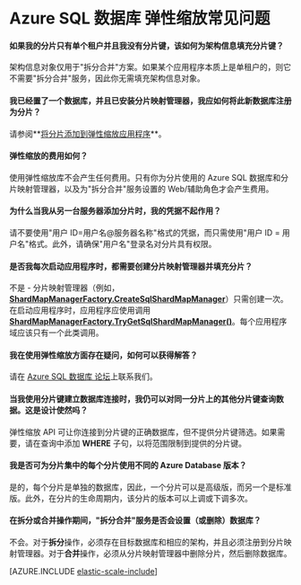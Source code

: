 <properties title="Azure SQL Elastic Scale FAQ" pageTitle="Azure SQL 弹性缩放常见问题" description="有关 Azure SQL 数据库 弹性缩放的常见问题。" metaKeywords="sharding scaling, Azure SQL 数据库 sharding, elastic scale" services="sql-database" documentationCenter="" manager="jhubbard" authors="sidneyh"/>

<tags
   ms.service="sql-database"
   ms.date="02/16/2015"
   wacn.date="05/25/2015"/>

# Azure SQL 数据库 弹性缩放常见问题 

#### 如果我的分片只有单个租户并且我没有分片键，该如何为架构信息填充分片键？  
架构信息对象仅用于"拆分合并"方案。如果某个应用程序本质上是单租户的，则它不需要"拆分合并"服务，因此你无需填充架构信息对象。

#### 我已经置了一个数据库，并且已安装分片映射管理器，我应如何将此新数据库注册为分片？  
请参阅**[将分片添加到弹性缩放应用程序](/documentation/articles/sql-database-elastic-scale-add-a-shard)**。 

#### 弹性缩放的费用如何？  
使用弹性缩放库不会产生任何费用。只有你为分片使用的 Azure SQL 数据库和分片映射管理器，以及为"拆分合并"服务设置的 Web/辅助角色才会产生费用。

#### 为什么当我从另一台服务器添加分片时，我的凭据不起作用？  
请不要使用"用户 ID=用户名@服务器名称"格式的凭据，而只需使用"用户 ID = 用户名"格式。此外，请确保"用户名"登录名对分片具有权限。

#### 是否我每次启动应用程序时，都需要创建分片映射管理器并填充分片？  
不是 - 分片映射管理器（例如，**[ShardMapManagerFactory.CreateSqlShardMapManager](http://msdn.microsoft.co/zh-cn/library/azure/microsoft.azure.sqldatabase.elasticscale.shardmanagement.shardmapmanagerfactory.createsqlshardmapmanager.aspx)**）只需创建一次。在启动应用程序时，应用程序应使用调用 **[ShardMapManagerFactory.TryGetSqlShardMapManager()](http://msdn.microsoft.co/zh-cn/library/azure/microsoft.azure.sqldatabase.elasticscale.shardmanagement.shardmapmanagerfactory.trygetsqlshardmapmanager.aspx)**。每个应用程序域应该只有一个此类调用。

#### 我在使用弹性缩放方面存在疑问，如何可以获得解答？   
请在 [Azure SQL 数据库 论坛](https://social.msdn.microsoft.com/Forums/zh-CN/home?forum=windowsazurezhchs)上联系我们。

#### 当我使用分片键建立数据库连接时，我仍可以对同一分片上的其他分片键查询数据。这是设计使然吗？  
弹性缩放 API 可让你连接到分片键的正确数据库，但不提供分片键筛选。如果需要，请在查询中添加 **WHERE** 子句，以将范围限制到提供的分片键。

#### 我是否可为分片集中的每个分片使用不同的 Azure Database 版本？  
是的，每个分片是单独的数据库，因此，一个分片可以是高级版，而另一个是标准版。此外，在分片的生命周期内，该分片的版本可以上调或下调多次。

#### 在拆分或合并操作期间，"拆分合并"服务是否会设置（或删除）数据库？   
不会。对于**拆分**操作，必须存在目标数据库和相应的架构，并且必须注册到分片映射管理器。对于**合并**操作，必须从分片映射管理器中删除分片，然后删除数据库。

[AZURE.INCLUDE [elastic-scale-include](../includes/elastic-scale-include.md)]

<!--HONumber=55-->
